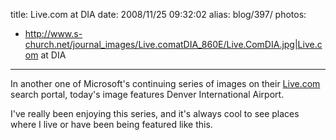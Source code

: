 title: Live.com at DIA
date: 2008/11/25 09:32:02
alias: blog/397/
photos:
- http://www.s-church.net/journal_images/Live.comatDIA_860E/Live.ComDIA.jpg|Live.com at DIA
---
In another one of Microsoft's continuing series of images on their [Live.com](http://www.live.com) search portal, today's image features Denver International Airport.  

I've really been enjoying this series, and it's always cool to see places where I live or have been being featured like this.